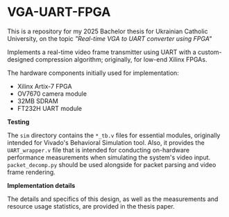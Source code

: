 # VGA-UART-FPGA

This is a repository for my 2025 Bachelor thesis for Ukrainian Catholic University, on the topic *"Real-time VGA to UART converter using FPGA"*

Implements a real-time video frame transmitter using UART with a custom-designed compression algorithm; originally, for low-end Xilinx FPGAs.

The hardware components initially used for implementation:

- Xilinx Artix-7 FPGA
- OV7670 camera module
- 32MB SDRAM
- FT232H UART module

**Testing**

The `sim` directory contains the `*_tb.v` files for essential modules, originally intended for Vivado's Behavioral Simulation tool. Also, it provides the `UART_wrapper.v` file that is intended for conducting on-hardware performance measurements when simulating the system's video input. `packet_decomp.py` should be used alongside for packet parsing and video frame rendering.

**Implementation details**

The details and specifics of this design, as well as the measurements and resource usage statistics, are provided in the thesis paper.
